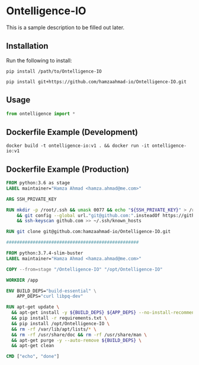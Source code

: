 # Ontelligence-IO

This is a sample description to be filled out later.

## Installation

Run the following to install:

```shell script
pip install /path/to/Ontelligence-IO
```

```shell script
pip install git+https://github.com/hamzaahmad-io/Ontelligence-IO.git
```


## Usage

```python
from ontelligence import *
```


## Dockerfile Example (Development)

```shell script
docker build -t ontelligence-io:v1 . && docker run -it ontelligence-io:v1
```


## Dockerfile Example (Production)

```dockerfile
FROM python:3.6 as stage
LABEL maintainer="Hamza Ahmad <hamza.ahmad@me.com>"

ARG SSH_PRIVATE_KEY

RUN mkdir -p /root/.ssh && umask 0077 && echo "${SSH_PRIVATE_KEY}" > /root/.ssh/id_rsa \
	&& git config --global url."git@github.com:".insteadOf https://github.com/ \
	&& ssh-keyscan github.com >> ~/.ssh/known_hosts

RUN git clone git@github.com:hamzaahmad-io/Ontelligence-IO.git

##################################################

FROM python:3.7.4-slim-buster
LABEL maintainer="Hamza Ahmad <hamza.ahmad@me.com>"

COPY --from=stage "/Ontelligence-IO" "/opt/Ontelligence-IO"

WORKDIR /app

ENV BUILD_DEPS="build-essential" \
    APP_DEPS="curl libpq-dev"

RUN apt-get update \
  && apt-get install -y ${BUILD_DEPS} ${APP_DEPS} --no-install-recommends \
  && pip install -r requirements.txt \
  && pip install /opt/Ontelligence-IO \
  && rm -rf /var/lib/apt/lists/* \
  && rm -rf /usr/share/doc && rm -rf /usr/share/man \
  && apt-get purge -y --auto-remove ${BUILD_DEPS} \
  && apt-get clean

CMD ["echo", "done"]
```